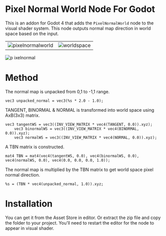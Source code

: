 # Pixel Normal World Node For Godot
This is an addon for Godot 4 that adds the `PixelNormalWorld` node to the visual shader system. This node outputs normal map direction in world space based on the input.

|||
| -----|-------|
|![pixelnormalworld](https://github.com/user-attachments/assets/8bf3cdd6-1b21-44aa-8e72-6c43e1c7950f)|![worldspace](https://github.com/user-attachments/assets/4ebe7f5c-7dd7-4faa-a3ef-ba0c3ae71e06)|

![p ixelnormal](https://github.com/user-attachments/assets/f3f8992a-745e-4261-b3aa-7651d637b77a)

# Method
The normal map is unpacked from 0,1 to -1,1 range.

    vec3 unpacked_normal = vec3(%s * 2.0 - 1.0);

TANGENT, BINORMAL & NORMAL is transformed into world space using AxB(3x3) matrix.

    vec3 tangentWS = vec3((INV_VIEW_MATRIX * vec4(TANGENT, 0.0)).xyz);
		vec3 binormalWS = vec3((INV_VIEW_MATRIX * vec4(BINORMAL, 0.0)).xyz);
		vec3 normalWS = vec3((INV_VIEW_MATRIX * vec4(NORMAL, 0.0)).xyz);

A TBN matrix is constructed.

    mat4 TBN = mat4(vec4(tangentWS, 0.0), vec4(binormalWS, 0.0), vec4(normalWS, 0.0), vec4(0.0, 0.0, 0.0, 1.0));

The normal map is multiplied by the TBN matrix to get world space pixel normal direction.

    %s = (TBN * vec4(unpacked_normal, 1.0)).xyz;

# Installation
You can get it from the Asset Store in editor.
Or extract the zip file and copy the folder to your project. You'll need to restart the editor for the node to appear in visual shader.
